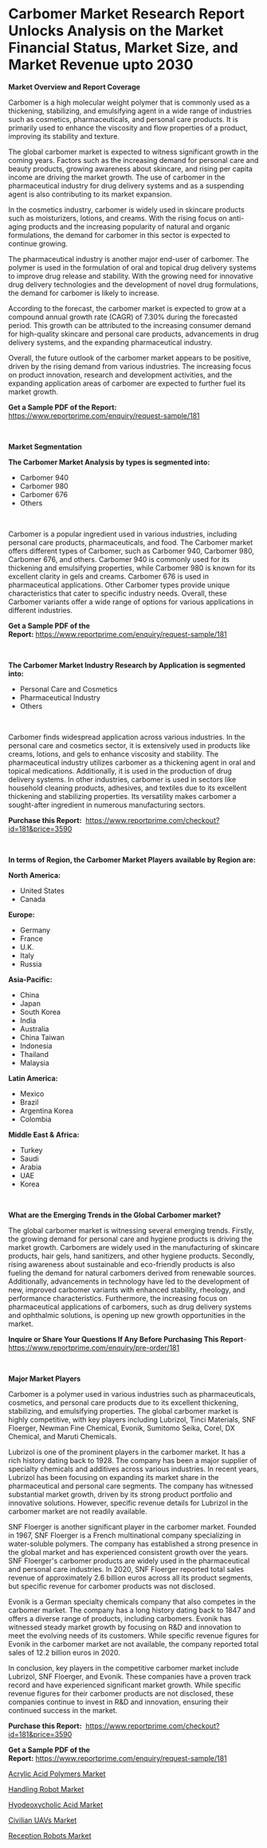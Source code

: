 <p><h1>Carbomer Market Research Report Unlocks Analysis on the Market Financial Status, Market Size, and Market Revenue upto 2030</h1></p><p><strong>Market Overview and Report Coverage</strong></p>
<p><p>Carbomer is a high molecular weight polymer that is commonly used as a thickening, stabilizing, and emulsifying agent in a wide range of industries such as cosmetics, pharmaceuticals, and personal care products. It is primarily used to enhance the viscosity and flow properties of a product, improving its stability and texture.</p><p>The global carbomer market is expected to witness significant growth in the coming years. Factors such as the increasing demand for personal care and beauty products, growing awareness about skincare, and rising per capita income are driving the market growth. The use of carbomer in the pharmaceutical industry for drug delivery systems and as a suspending agent is also contributing to its market expansion.</p><p>In the cosmetics industry, carbomer is widely used in skincare products such as moisturizers, lotions, and creams. With the rising focus on anti-aging products and the increasing popularity of natural and organic formulations, the demand for carbomer in this sector is expected to continue growing.</p><p>The pharmaceutical industry is another major end-user of carbomer. The polymer is used in the formulation of oral and topical drug delivery systems to improve drug release and stability. With the growing need for innovative drug delivery technologies and the development of novel drug formulations, the demand for carbomer is likely to increase.</p><p>According to the forecast, the carbomer market is expected to grow at a compound annual growth rate (CAGR) of 7.30% during the forecasted period. This growth can be attributed to the increasing consumer demand for high-quality skincare and personal care products, advancements in drug delivery systems, and the expanding pharmaceutical industry.</p><p>Overall, the future outlook of the carbomer market appears to be positive, driven by the rising demand from various industries. The increasing focus on product innovation, research and development activities, and the expanding application areas of carbomer are expected to further fuel its market growth.</p></p>
<p><strong>Get a Sample PDF of the Report:</strong> <a href="https://www.reportprime.com/enquiry/request-sample/181">https://www.reportprime.com/enquiry/request-sample/181</a></p>
<p>&nbsp;</p>
<p><strong>Market Segmentation</strong></p>
<p><strong>The Carbomer Market Analysis by types is segmented into:</strong></p>
<p><ul><li>Carbomer 940</li><li>Carbomer 980</li><li>Carbomer 676</li><li>Others</li></ul></p>
<p>&nbsp;</p>
<p><p>Carbomer is a popular ingredient used in various industries, including personal care products, pharmaceuticals, and food. The Carbomer market offers different types of Carbomer, such as Carbomer 940, Carbomer 980, Carbomer 676, and others. Carbomer 940 is commonly used for its thickening and emulsifying properties, while Carbomer 980 is known for its excellent clarity in gels and creams. Carbomer 676 is used in pharmaceutical applications. Other Carbomer types provide unique characteristics that cater to specific industry needs. Overall, these Carbomer variants offer a wide range of options for various applications in different industries.</p></p>
<p><strong>Get a Sample PDF of the Report:</strong>&nbsp;<a href="https://www.reportprime.com/enquiry/request-sample/181">https://www.reportprime.com/enquiry/request-sample/181</a></p>
<p>&nbsp;</p>
<p><strong>The Carbomer Market Industry Research by Application is segmented into:</strong></p>
<p><ul><li>Personal Care and Cosmetics</li><li>Pharmaceutical Industry</li><li>Others</li></ul></p>
<p>&nbsp;</p>
<p><p>Carbomer finds widespread application across various industries. In the personal care and cosmetics sector, it is extensively used in products like creams, lotions, and gels to enhance viscosity and stability. The pharmaceutical industry utilizes carbomer as a thickening agent in oral and topical medications. Additionally, it is used in the production of drug delivery systems. In other industries, carbomer is used in sectors like household cleaning products, adhesives, and textiles due to its excellent thickening and stabilizing properties. Its versatility makes carbomer a sought-after ingredient in numerous manufacturing sectors.</p></p>
<p><strong>Purchase this Report:</strong>&nbsp; <a href="https://www.reportprime.com/checkout?id=181&price=3590">https://www.reportprime.com/checkout?id=181&price=3590</a></p>
<p>&nbsp;</p>
<p><strong>In terms of Region, the Carbomer Market Players available by Region are:</strong></p>
<p>
    <p> <strong> North America: </strong>
        <ul>
            <li>United States</li>
            <li>Canada</li>
        </ul>
        </p> 
    <p> <strong> Europe: </strong>
        <ul>
            <li>Germany</li>
            <li>France</li>
            <li>U.K.</li>
            <li>Italy</li>
            <li>Russia</li>
        </ul>
        </p> 
    <p> <strong> Asia-Pacific: </strong>
        <ul>
            <li>China</li>
            <li>Japan</li>
            <li>South Korea</li>
            <li>India</li>
            <li>Australia</li>
            <li>China Taiwan</li>
            <li>Indonesia</li>
            <li>Thailand</li>
            <li>Malaysia</li>
        </ul>
        </p> 
    <p> <strong> Latin America: </strong>
        <ul>
            <li>Mexico</li>
            <li>Brazil</li>
            <li>Argentina Korea</li>
            <li>Colombia</li>
        </ul>
        </p> 
    <p> <strong> Middle East & Africa: </strong>
        <ul>
            <li>Turkey</li>
            <li>Saudi</li>
            <li>Arabia</li>
            <li>UAE</li>
            <li>Korea</li>
        </ul>
    </p>
    </p>
<p>&nbsp;</p>
<p><strong>What are the Emerging Trends in the Global Carbomer market?</strong></p>
<p><p>The global carbomer market is witnessing several emerging trends. Firstly, the growing demand for personal care and hygiene products is driving the market growth. Carbomers are widely used in the manufacturing of skincare products, hair gels, hand sanitizers, and other hygiene products. Secondly, rising awareness about sustainable and eco-friendly products is also fueling the demand for natural carbomers derived from renewable sources. Additionally, advancements in technology have led to the development of new, improved carbomer variants with enhanced stability, rheology, and performance characteristics. Furthermore, the increasing focus on pharmaceutical applications of carbomers, such as drug delivery systems and ophthalmic solutions, is opening up new growth opportunities in the market.</p></p>
<p><strong>Inquire or Share Your Questions If Any Before Purchasing This Report</strong>- <a href="https://www.reportprime.com/enquiry/pre-order/181">https://www.reportprime.com/enquiry/pre-order/181</a></p>
<p>&nbsp;</p>
<p><strong>Major Market Players</strong></p>
<p><p>Carbomer is a polymer used in various industries such as pharmaceuticals, cosmetics, and personal care products due to its excellent thickening, stabilizing, and emulsifying properties. The global carbomer market is highly competitive, with key players including Lubrizol, Tinci Materials, SNF Floerger, Newman Fine Chemical, Evonik, Sumitomo Seika, Corel, DX Chemical, and Maruti Chemicals.</p><p>Lubrizol is one of the prominent players in the carbomer market. It has a rich history dating back to 1928. The company has been a major supplier of specialty chemicals and additives across various industries. In recent years, Lubrizol has been focusing on expanding its market share in the pharmaceutical and personal care segments. The company has witnessed substantial market growth, driven by its strong product portfolio and innovative solutions. However, specific revenue details for Lubrizol in the carbomer market are not readily available.</p><p>SNF Floerger is another significant player in the carbomer market. Founded in 1967, SNF Floerger is a French multinational company specializing in water-soluble polymers. The company has established a strong presence in the global market and has experienced consistent growth over the years. SNF Floerger's carbomer products are widely used in the pharmaceutical and personal care industries. In 2020, SNF Floerger reported total sales revenue of approximately 2.6 billion euros across all its product segments, but specific revenue for carbomer products was not disclosed.</p><p>Evonik is a German specialty chemicals company that also competes in the carbomer market. The company has a long history dating back to 1847 and offers a diverse range of products, including carbomers. Evonik has witnessed steady market growth by focusing on R&D and innovation to meet the evolving needs of its customers. While specific revenue figures for Evonik in the carbomer market are not available, the company reported total sales of 12.2 billion euros in 2020.</p><p>In conclusion, key players in the competitive carbomer market include Lubrizol, SNF Floerger, and Evonik. These companies have a proven track record and have experienced significant market growth. While specific revenue figures for their carbomer products are not disclosed, these companies continue to invest in R&D and innovation, ensuring their continued success in the market.</p></p>
<p><strong>Purchase this Report:</strong>&nbsp;&nbsp;<a href="https://www.reportprime.com/checkout?id=181&price=3590">https://www.reportprime.com/checkout?id=181&price=3590</a></p>
<p></p>
<p><strong>Get a Sample PDF of the Report:</strong>&nbsp;<a href="https://www.reportprime.com/enquiry/request-sample/181">https://www.reportprime.com/enquiry/request-sample/181</a></p>
<p><p><a href="https://github.com/rahu1502/Market-Research-Report-List-1/blob/main/acrylic-acid-polymers-market.md">Acrylic Acid Polymers Market</a></p><p><a href="https://medium.com/@judithhoffman05/handling-robot-market-insight-market-trends-growth-forecasted-from-2023-to-2030-0b7100df025f">Handling Robot Market</a></p><p><a href="https://github.com/rahu1505/Market-Research-Report-List-1/blob/main/hyodeoxycholic-acid-market.md">Hyodeoxycholic Acid Market</a></p><p><a href="https://medium.com/@lorimyers95/civilian-uavs-market-trends-and-market-analysis-forecasted-for-period-2023-2030-7728f8a521fc">Civilian UAVs Market</a></p><p><a href="https://medium.com/@kimberlymontgomery2004/reception-robots-market-insight-market-trends-growth-forecasted-from-2023-to-2030-863ef6dea768">Reception Robots Market</a></p></p>